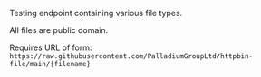 Testing endpoint containing various file types.

All files are public domain.

Requires URL of form: `https://raw.githubusercontent.com/PalladiumGroupLtd/httpbin-file/main/{filename}`
